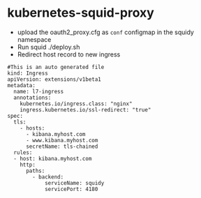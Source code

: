 # kubernetes-squid-proxy

- upload the oauth2_proxy.cfg as `conf` configmap in the squidy namespace
- Run squid ./deploy.sh
- Redirect host record to new ingress

```
#This is an auto generated file
kind: Ingress
apiVersion: extensions/v1beta1
metadata:
  name: l7-ingress
  annotations:
    kubernetes.io/ingress.class: "nginx"
    ingress.kubernetes.io/ssl-redirect: "true"
spec:
  tls:
    - hosts:
      - kibana.myhost.com
      - www.kibana.myhost.com
      secretName: tls-chained
  rules:
  - host: kibana.myhost.com
    http:
      paths:
        - backend:
            serviceName: squidy
            servicePort: 4180

```
